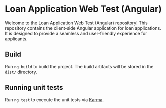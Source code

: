 # Loan Application Web Test (Angular)

Welcome to the Loan Application Web Test (Angular) repository! This repository contains the client-side Angular application for loan applications. It is designed to provide a seamless and user-friendly experience for applicants.

## Build

Run `ng build` to build the project. The build artifacts will be stored in the `dist/` directory.

## Running unit tests

Run `ng test` to execute the unit tests via [Karma](https://karma-runner.github.io).
